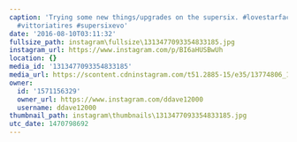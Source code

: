 ```yaml
---
caption: 'Trying some new things/upgrades on the supersix. #lovestarfactoryteam #stagespower
  #vittoriatires #supersixevo'
date: '2016-08-10T03:11:32'
fullsize_path: instagram\fullsize\1313477093354833185.jpg
instagram_url: https://www.instagram.com/p/BI6aHUSBwUh
location: {}
media_id: '1313477093354833185'
media_url: https://scontent.cdninstagram.com/t51.2885-15/e35/13774806_1783593305187611_1934662686_n.jpg?ig_cache_key=MTMxMzQ3NzA5MzM1NDgzMzE4NQ%3D%3D.2
owner:
  id: '1571156329'
  owner_url: https://www.instagram.com/ddave12000
  username: ddave12000
thumbnail_path: instagram\thumbnails\1313477093354833185.jpg
utc_date: 1470798692
---
```

